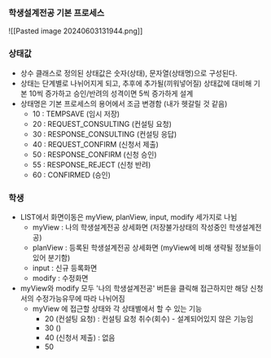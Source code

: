 
### 학생설계전공 기본 프로세스

![[Pasted image 20240603131944.png]]


### 상태값
- 상수 클래스로 정의된 상태값은 숫자(상태), 문자열(상태명)으로 구성된다.
- 상태는 단계별로 나뉘어지게 되고, 추후에 추가될(끼워넣어질) 상태값에 대비해 기본 10씩 증가하고 승인/반려의 성격이면 5씩 증가하게 설계
- 상태명은 기본 프로세스의 용어에서 조금 변경함 (내가 헷갈릴 것 같음)
	-  10 : TEMPSAVE (임시 저장)
	-  20 : REQUEST_CONSULTING (컨설팅 요청)
	-  30 : RESPONSE_CONSULTING (컨설팅 응답)
	-  40 : REQUEST_CONFIRM (신청서 제출)
	-  50 : RESPONSE_CONFIRM (신청 승인)
	-  55 : RESPONSE_REJECT (신청 반려)
	-  60 : CONFIRMED (승인)

### 학생
-  LIST에서 화면이동은 myView, planView,  input, modify 세가지로 나뉨
	- myView : 나의 학생설계전공 상세화면 (저장불가상태의 작성중인 학생설계전공)
	- planView : 등록된 학생설계전공 상세화면 (myView에 비해 생략될 정보들이 있어 분기함)
	- input : 신규 등록화면
	- modify : 수정화면
-  myView와 modify 모두 '나의 학생설계전공' 버튼을 클릭해 접근하지만 해당 신청서의 수정가능유무에 따라 나뉘어짐
	- myView 에 접근할 상태와 각 상태별에서 할 수 있는 기능
		- 20 (컨설팅 요청) : 컨설팅 요청 취수(회수) - 설계되어있지 않은 기능임
		- 30 ()
		- 40 (신청서 제출) : 없음
		- 50


